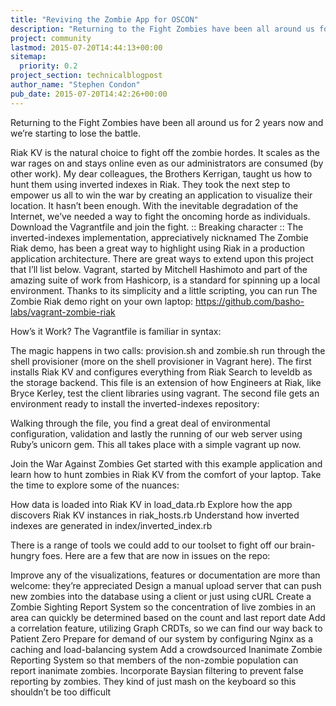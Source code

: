 ```yaml
---
title: "Reviving the Zombie App for OSCON"
description: "Returning to the Fight Zombies have been all around us for 2 years now and we’re starting to lose the battle.  Riak KV is the natural choice to fight off the zombie hordes. It scales as the war rages on and stays online even as our administrators are consumed (by other work). My dear colle"
project: community
lastmod: 2015-07-20T14:44:13+00:00
sitemap:
  priority: 0.2
project_section: technicalblogpost
author_name: "Stephen Condon"
pub_date: 2015-07-20T14:42:26+00:00
---
```

Returning to the Fight
Zombies have been all around us for 2 years now and we’re starting to lose the battle.

Riak KV is the natural choice to fight off the zombie hordes. It scales as the war rages on and stays online even as our administrators are consumed (by other work).
My dear colleagues, the Brothers Kerrigan, taught us how to hunt them using inverted indexes in Riak. They took the next step to empower us all to win the war by creating an application to visualize their location.
It hasn’t been enough.
With the inevitable degradation of the Internet, we’ve needed a way to fight the oncoming horde as individuals. Download the Vagrantfile and join the fight.
:: Breaking character :: 
The inverted-indexes implementation, appreciatively nicknamed The Zombie Riak demo, has been a great way to highlight using Riak in a production application architecture. There are great ways to extend upon this project that I’ll list below.
Vagrant, started by Mitchell Hashimoto and part of the amazing suite of work from Hashicorp, is a standard for spinning up a local environment. Thanks to its simplicity and a little scripting, you can run The Zombie Riak demo right on your own laptop: https://github.com/basho-labs/vagrant-zombie-riak

How’s it Work?
The Vagrantfile is familiar in syntax:

The magic happens in two calls: provision.sh and zombie.sh run through the shell provisioner (more on the shell provisioner in Vagrant here). The first installs Riak KV and configures everything from Riak Search to leveldb as the storage backend. This file is an extension of how Engineers at Riak, like Bryce Kerley, test the client libraries using vagrant. The second file gets an environment ready to install the inverted-indexes repository:

Walking through the file, you find a great deal of environmental configuration, validation and lastly the running of our web server using Ruby’s unicorn gem. This all takes place with a simple vagrant up now.

Join the War Against Zombies
Get started with this example application and learn how to hunt zombies in Riak KV from the comfort of your laptop. Take the time to explore some of the nuances:

How data is loaded into Riak KV in load\_data.rb
Explore how the app discovers Riak KV instances in riak\_hosts.rb
Understand how inverted indexes are generated in index/inverted\_index.rb

There is a range of tools we could add to our toolset to fight off our brain-hungry foes. Here are a few that are now in issues on the repo:

Improve any of the visualizations, features or documentation are more than welcome: they’re appreciated
Design a manual upload server that can push new zombies into the database using a client or just using cURL
Create a Zombie Sighting Report System so the concentration of live zombies in an area can quickly be determined based on the count and last report date
Add a correlation feature, utilizing Graph CRDTs, so we can find our way back to Patient Zero
Prepare for demand of our system by configuring Nginx as a caching and load-balancing system
Add a crowdsourced Inanimate Zombie Reporting System so that members of the non-zombie population can report inanimate zombies. Incorporate Baysian filtering to prevent false reporting by zombies. They kind of just mash on the keyboard so this shouldn’t be too difficult


